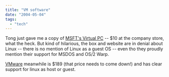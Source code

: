 ```yaml
---
title: "VM software"
date: "2004-05-04"
tags: 
  - "tech"
---
```


Tong just gave me a copy of [MSFT's Virtual PC](http://www.microsoft.com/windowsxp/virtualpc/) -- $10 at the company store, what the heck. But kind of hilarious, the box and website are in denial about Linux -- there is no mention of Linux as a guest OS -- even tho they proudly mention their support for MSDOS and OS/2 Warp.

[VMware](https://www.vmware.com/request_processor?nextPage=/vmwarestore/newstore/category.jsp&action=CATALOG.GETGROUPS&application=store&ProductGroupCodes=WKST4-WIN,WKST4-LX "VMware Store") meanwhile is $189 (that price needs to come down!) and has clear support for linux as host or guest.
